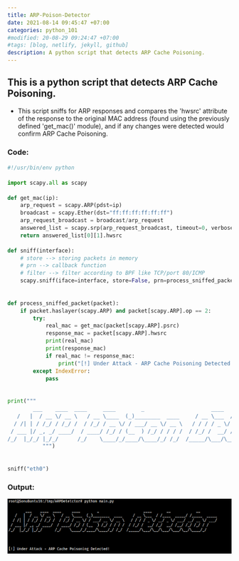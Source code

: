 ```yaml
---
title: ARP-Poison-Detector
date: 2021-08-14 09:45:47 +07:00
categories: python_101
#modified: 20-08-29 09:24:47 +07:00
#tags: [blog, netlify, jekyll, github]
description: A python script that detects ARP Cache Poisoning.
---
```


## This is a python script that detects ARP Cache Poisoning.

- This script sniffs for ARP responses and compares the 'hwsrc' attribute of the response to the original MAC address (found using the previously defined 'get_mac()' module), and if any changes were detected would confirm ARP Cache Poisoning.


### Code:

```python
#!/usr/bin/env python

import scapy.all as scapy

def get_mac(ip):
    arp_request = scapy.ARP(pdst=ip)
    broadcast = scapy.Ether(dst="ff:ff:ff:ff:ff:ff")
    arp_request_broadcast = broadcast/arp_request
    answered_list = scapy.srp(arp_request_broadcast, timeout=0, verbose=False)[0]
    return answered_list[0][1].hwsrc

def sniff(interface):
    # store --> storing packets in memory
    # prn --> callback function
    # filter --> filter according to BPF like TCP/port 80/ICMP
    scapy.sniff(iface=interface, store=False, prn=process_sniffed_packet)


def process_sniffed_packet(packet):
    if packet.haslayer(scapy.ARP) and packet[scapy.ARP].op == 2:
        try:
            real_mac = get_mac(packet[scapy.ARP].psrc)
            response_mac = packet[scapy.ARP].hwsrc
            print(real_mac)
            print(response_mac)
            if real_mac != response_mac:
                print("[!] Under Attack - ARP Cache Poisoning Detected!")
        except IndexError:
            pass

            
print("""
        ___    ____  ____     ____        _                     ____       __            __            
   /   |  / __ \/ __ \   / __ \____  (_)________  ____     / __ \___  / /____  _____/ /_____  _____
  / /| | / /_/ / /_/ /  / /_/ / __ \/ / ___/ __ \/ __ \   / / / / _ \/ __/ _ \/ ___/ __/ __ \/ ___/
 / ___ |/ _, _/ ____/  / ____/ /_/ / (__  ) /_/ / / / /  / /_/ /  __/ /_/  __/ /__/ /_/ /_/ / /    
/_/  |_/_/ |_/_/      /_/    \____/_/____/\____/_/ /_/  /_____/\___/\__/\___/\___/\__/\____/_/     
           """)


sniff("eth0")
```

### Output:

![Image](https://raw.githubusercontent.com/m3rcer/m3rcer.github.io/master/_posts/coding/python/ARPDetector/detect1.png)
